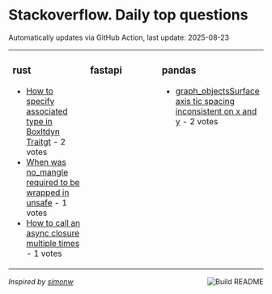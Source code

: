 # Stackoverflow. Daily top questions 

Automatically updates via GitHub Action, last update: <!-- date starts -->2025-08-23<!-- date ends -->


<table><tr><td valign="top" width="33%">

### rust
<!-- rust starts -->
* [How to specify associated type in Boxltdyn Traitgt](https://stackoverflow.com/questions/79743788/how-to-specify-associated-type-in-boxdyn-trait) - 2 votes
* [When was no_mangle required to be wrapped in unsafe](https://stackoverflow.com/questions/79744068/when-was-no-mangle-required-to-be-wrapped-in-unsafe) - 1 votes
* [How to call an async closure multiple times](https://stackoverflow.com/questions/79743846/how-to-call-an-async-closure-multiple-times) - 1 votes
<!-- rust ends -->
</td><td valign="top" width="34%">


### fastapi
<!-- fastapi starts -->

<!-- fastapi ends -->
</td><td valign="top" width="34%">


### pandas
<!-- pandas starts -->
* [graph_objectsSurface axis tic spacing inconsistent on x and y](https://stackoverflow.com/questions/79743895/graph-objects-surface-axis-tic-spacing-inconsistent-on-x-and-y) - 2 votes
<!-- pandas ends -->
</td></tr></table>

<a href="https://github.com/hp0404/hp0404/actions"><img src="https://github.com/hp0404/hp0404/workflows/Build%20README/badge.svg" align="right" alt="Build README"></a> <p>*Inspired by  [simonw](https://github.com/simonw/simonw)*</p>
